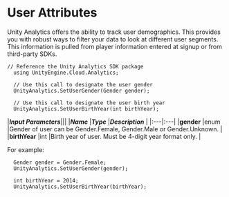 User Attributes
===============

Unity Analytics offers the ability to track user demographics. This provides you with robust ways to filter your data to look at different user segments. This information is pulled from player information entered at signup or from third-party SDKs.

````
// Reference the Unity Analytics SDK package
  using UnityEngine.Cloud.Analytics;

  // Use this call to designate the user gender
  UnityAnalytics.SetUserGender(Gender gender);

  // Use this call to designate the user birth year
  UnityAnalytics.SetUserBirthYear(int birthYear);
````

|**_Input Parameters_**|||
|**_Name_** |**_Type_** |**_Description_** |
|:---|:---|
|__gender__ |enum |Gender of user can be Gender.Female, Gender.Male or Gender.Unknown. |
|__birthYear__ |int |Birth year of user. Must be 4-digit year format only. |


For example:

````
  Gender gender = Gender.Female;
  UnityAnalytics.SetUserGender(gender);

  int birthYear = 2014;
  UnityAnalytics.SetUserBirthYear(birthYear);
````
